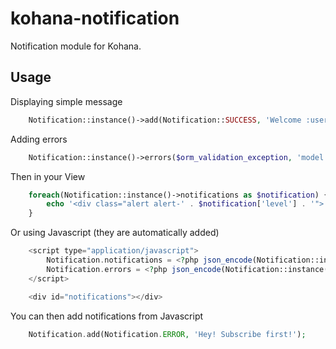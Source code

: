 kohana-notification
===================

Notification module for Kohana.

## Usage

Displaying simple message

```php
    Notification::instance()->add(Notification::SUCCESS, 'Welcome :username!', array('username' => $user->username));
```

Adding errors

```php
    Notification::instance()->errors($orm_validation_exception, 'model', TRUE);
```

Then in your View

```php
    foreach(Notification::instance()->notifications as $notification) {
        echo '<div class="alert alert-' . $notification['level'] . '">' . $notification['message'] . '</div>';
    }
```

Or using Javascript (they are automatically added)

```php
    <script type="application/javascript">
        Notification.notifications = <?php json_encode(Notification::instance()->notifications()) ?>;
        Notification.errors = <?php json_encode(Notification::instance()->errors()) ?>;
    </script>

    <div id="notifications"></div>
```

You can then add notifications from Javascript

```php
    Notification.add(Notification.ERROR, 'Hey! Subscribe first!');
```
